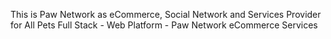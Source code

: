 This is Paw Network as eCommerce, Social Network and Services Provider for All Pets 
Full Stack - Web Platform - Paw Network eCommerce Services
